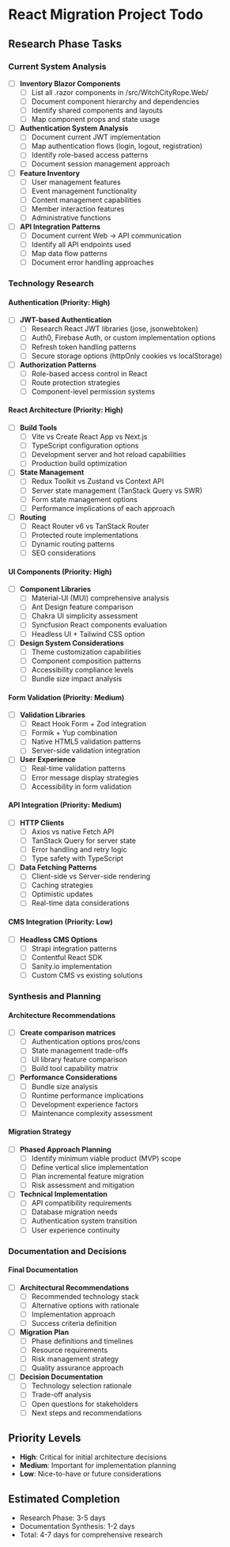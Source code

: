 # React Migration Project Todo

## Research Phase Tasks

### Current System Analysis
- [ ] **Inventory Blazor Components**
  - [ ] List all .razor components in /src/WitchCityRope.Web/
  - [ ] Document component hierarchy and dependencies
  - [ ] Identify shared components and layouts
  - [ ] Map component props and state usage

- [ ] **Authentication System Analysis**
  - [ ] Document current JWT implementation
  - [ ] Map authentication flows (login, logout, registration)
  - [ ] Identify role-based access patterns
  - [ ] Document session management approach

- [ ] **Feature Inventory**
  - [ ] User management features
  - [ ] Event management functionality
  - [ ] Content management capabilities
  - [ ] Member interaction features
  - [ ] Administrative functions

- [ ] **API Integration Patterns**
  - [ ] Document current Web → API communication
  - [ ] Identify all API endpoints used
  - [ ] Map data flow patterns
  - [ ] Document error handling approaches

### Technology Research

#### Authentication (Priority: High)
- [ ] **JWT-based Authentication**
  - [ ] Research React JWT libraries (jose, jsonwebtoken)
  - [ ] Auth0, Firebase Auth, or custom implementation options
  - [ ] Refresh token handling patterns
  - [ ] Secure storage options (httpOnly cookies vs localStorage)

- [ ] **Authorization Patterns**
  - [ ] Role-based access control in React
  - [ ] Route protection strategies
  - [ ] Component-level permission systems

#### React Architecture (Priority: High)
- [ ] **Build Tools**
  - [ ] Vite vs Create React App vs Next.js
  - [ ] TypeScript configuration options
  - [ ] Development server and hot reload capabilities
  - [ ] Production build optimization

- [ ] **State Management**
  - [ ] Redux Toolkit vs Zustand vs Context API
  - [ ] Server state management (TanStack Query vs SWR)
  - [ ] Form state management options
  - [ ] Performance implications of each approach

- [ ] **Routing**
  - [ ] React Router v6 vs TanStack Router
  - [ ] Protected route implementations
  - [ ] Dynamic routing patterns
  - [ ] SEO considerations

#### UI Components (Priority: High)
- [ ] **Component Libraries**
  - [ ] Material-UI (MUI) comprehensive analysis
  - [ ] Ant Design feature comparison
  - [ ] Chakra UI simplicity assessment
  - [ ] Syncfusion React components evaluation
  - [ ] Headless UI + Tailwind CSS option

- [ ] **Design System Considerations**
  - [ ] Theme customization capabilities
  - [ ] Component composition patterns
  - [ ] Accessibility compliance levels
  - [ ] Bundle size impact analysis

#### Form Validation (Priority: Medium)
- [ ] **Validation Libraries**
  - [ ] React Hook Form + Zod integration
  - [ ] Formik + Yup combination
  - [ ] Native HTML5 validation patterns
  - [ ] Server-side validation integration

- [ ] **User Experience**
  - [ ] Real-time validation patterns
  - [ ] Error message display strategies
  - [ ] Accessibility in form validation

#### API Integration (Priority: Medium)
- [ ] **HTTP Clients**
  - [ ] Axios vs native Fetch API
  - [ ] TanStack Query for server state
  - [ ] Error handling and retry logic
  - [ ] Type safety with TypeScript

- [ ] **Data Fetching Patterns**
  - [ ] Client-side vs Server-side rendering
  - [ ] Caching strategies
  - [ ] Optimistic updates
  - [ ] Real-time data considerations

#### CMS Integration (Priority: Low)
- [ ] **Headless CMS Options**
  - [ ] Strapi integration patterns
  - [ ] Contentful React SDK
  - [ ] Sanity.io implementation
  - [ ] Custom CMS vs existing solutions

### Synthesis and Planning

#### Architecture Recommendations
- [ ] **Create comparison matrices**
  - [ ] Authentication options pros/cons
  - [ ] State management trade-offs
  - [ ] UI library feature comparison
  - [ ] Build tool capability matrix

- [ ] **Performance Considerations**
  - [ ] Bundle size analysis
  - [ ] Runtime performance implications
  - [ ] Development experience factors
  - [ ] Maintenance complexity assessment

#### Migration Strategy
- [ ] **Phased Approach Planning**
  - [ ] Identify minimum viable product (MVP) scope
  - [ ] Define vertical slice implementation
  - [ ] Plan incremental feature migration
  - [ ] Risk assessment and mitigation

- [ ] **Technical Implementation**
  - [ ] API compatibility requirements
  - [ ] Database migration needs
  - [ ] Authentication system transition
  - [ ] User experience continuity

### Documentation and Decisions

#### Final Documentation
- [ ] **Architectural Recommendations**
  - [ ] Recommended technology stack
  - [ ] Alternative options with rationale
  - [ ] Implementation approach
  - [ ] Success criteria definition

- [ ] **Migration Plan**
  - [ ] Phase definitions and timelines
  - [ ] Resource requirements
  - [ ] Risk management strategy
  - [ ] Quality assurance approach

- [ ] **Decision Documentation**
  - [ ] Technology selection rationale
  - [ ] Trade-off analysis
  - [ ] Open questions for stakeholders
  - [ ] Next steps and recommendations

## Priority Levels
- **High**: Critical for initial architecture decisions
- **Medium**: Important for implementation planning
- **Low**: Nice-to-have or future considerations

## Estimated Completion
- Research Phase: 3-5 days
- Documentation Synthesis: 1-2 days
- Total: 4-7 days for comprehensive research